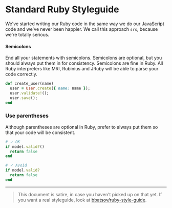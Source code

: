 # Standard Ruby Styleguide

We've started writing our Ruby code in the same way we do our JavaScript code and we've never been happier. We call this approach `srs`, because we're totally serious.

#### Semicolons
End all your statements with semicolons. Semicolons are optional, but you should always put them in for consistency. Semicolons are fine in Ruby. All Ruby interpreters like MRI, Rubinius and JRuby will be able to parse your code correctly.

```rb
def create_user(name)
  user = User.create({ name: name });
  user.validate!();
  user.save();
end
```

### Use parentheses
Although parentheses are optional in Ruby, prefer to always put them so that your code will be consistent.

```rb
# ✓ OK
if model.valid?()
  return false
end
  ```

```rb
# ✓ Avoid
if model.valid?
  return false
end
```

----

> This document is satire, in case you haven't picked up on that yet. If you want a real styleguide, look at [bbatsov/ruby-style-guide](https://github.com/bbatsov/ruby-style-guide).
